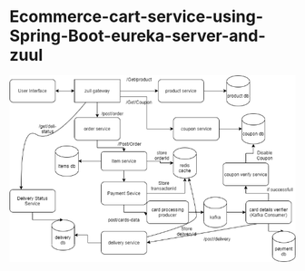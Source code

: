 # Ecommerce-cart-service-using-Spring-Boot-eureka-server-and-zuul

<img src="https://github.com/tpatel77/Ecommerce-cart-service-using-Spring-Boot-eureka-server-and-zuul/blob/master/ecomm-db.png"></img>
